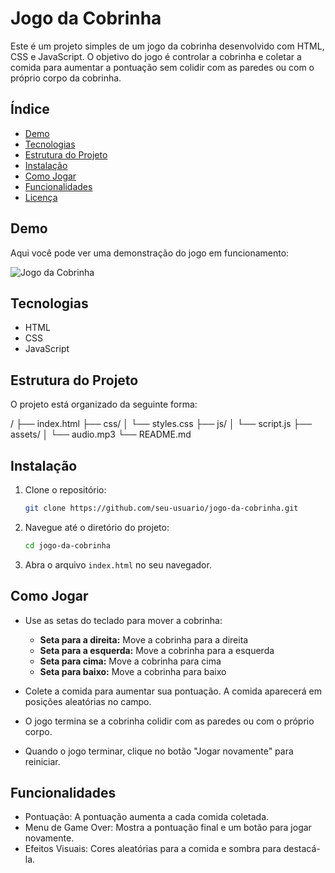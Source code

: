 # Jogo da Cobrinha

Este é um projeto simples de um jogo da cobrinha desenvolvido com HTML, CSS e JavaScript. O objetivo do jogo é controlar a cobrinha e coletar a comida para aumentar a pontuação sem colidir com as paredes ou com o próprio corpo da cobrinha.

## Índice

- [Demo](#demo)
- [Tecnologias](#tecnologias)
- [Estrutura do Projeto](#estrutura-do-projeto)
- [Instalação](#instalação)
- [Como Jogar](#como-jogar)
- [Funcionalidades](#funcionalidades)
- [Licença](#licença)

## Demo

Aqui você pode ver uma demonstração do jogo em funcionamento:

![Jogo da Cobrinha](path_to_your_image.gif)

## Tecnologias

- HTML
- CSS
- JavaScript

## Estrutura do Projeto

O projeto está organizado da seguinte forma:

/
├── index.html
├── css/
│ └── styles.css
├── js/
│ └── script.js
├── assets/
│ └── audio.mp3
└── README.md


## Instalação

1. Clone o repositório:

    ```bash
    git clone https://github.com/seu-usuario/jogo-da-cobrinha.git
    ```

2. Navegue até o diretório do projeto:

    ```bash
    cd jogo-da-cobrinha
    ```

3. Abra o arquivo `index.html` no seu navegador.

## Como Jogar

- Use as setas do teclado para mover a cobrinha:
  - **Seta para a direita:** Move a cobrinha para a direita
  - **Seta para a esquerda:** Move a cobrinha para a esquerda
  - **Seta para cima:** Move a cobrinha para cima
  - **Seta para baixo:** Move a cobrinha para baixo

- Colete a comida para aumentar sua pontuação. A comida aparecerá em posições aleatórias no campo.

- O jogo termina se a cobrinha colidir com as paredes ou com o próprio corpo.

- Quando o jogo terminar, clique no botão "Jogar novamente" para reiniciar.

## Funcionalidades

- Pontuação: A pontuação aumenta a cada comida coletada.
- Menu de Game Over: Mostra a pontuação final e um botão para jogar novamente.
- Efeitos Visuais: Cores aleatórias para a comida e sombra para destacá-la.

